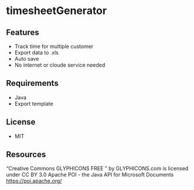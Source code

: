 # timesheetGenerator

## Features
- Track time for multiple customer
- Export data to .xls
- Auto save
- No internet or cloude service needed

## Requirements
- Java
- Export template

## License

- MIT

## Resources
“Creative Commons GLYPHICONS FREE ” by GLYPHICONS.com is licensed under CC BY 3.0
Apache POI - the Java API for Microsoft Documents https://poi.apache.org/


